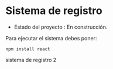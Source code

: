 <h1>Sistema de registro</h1>

- Estado del proyecto : En construcción.

Para ejecutar el sistema debes poner:

```npm install react```

sistema de registro 2
